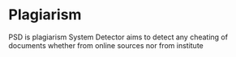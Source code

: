 # Plagiarism
PSD is plagiarism System Detector aims to detect any cheating of documents whether from online sources nor from institute
